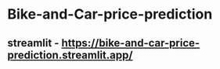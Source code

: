 # Bike-and-Car-price-prediction
## streamlit - https://bike-and-car-price-prediction.streamlit.app/
